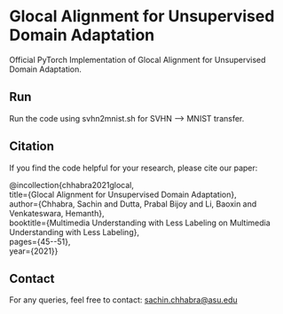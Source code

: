 # Glocal Alignment for Unsupervised Domain Adaptation
Official PyTorch Implementation of Glocal Alignment for Unsupervised Domain Adaptation.

## Run
Run the code using svhn2mnist.sh for SVHN &#10230; MNIST transfer.

## Citation
If you find the code helpful for your research, please cite our paper:

@incollection{chhabra2021glocal, <br>
  title={Glocal Alignment for Unsupervised Domain Adaptation}, <br>
  author={Chhabra, Sachin and Dutta, Prabal Bijoy and Li, Baoxin and Venkateswara, Hemanth}, <br>
  booktitle={Multimedia Understanding with Less Labeling on Multimedia Understanding with Less Labeling}, <br>
  pages={45--51}, <br>
  year={2021}}

## Contact
For any queries, feel free to contact: sachin.chhabra@asu.edu
